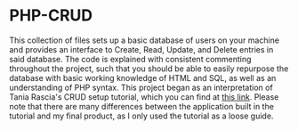 # PHP-CRUD

This collection of files sets up a basic database of users on your machine and provides an interface to Create, Read, Update, and Delete entries in said database. The code is explained with consistent commenting throughout the project, such that you should be able to easily repurpose the database with basic working knowledge of HTML and SQL, as well as an understanding of PHP syntax. This project began as an interpretation of Tania Rascia's CRUD setup tutorial, which you can find at [this link](https://www.taniarascia.com/create-a-simple-database-app-connecting-to-mysql-with-php/). Please note that there are many differences between the application built in the tutorial and my final product, as I only used the tutorial as a loose guide.
